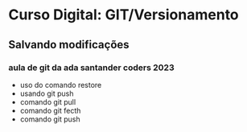 # Curso Digital: GIT/Versionamento

## Salvando modificações


### aula de git da ada santander coders 2023
 
 * uso do comando restore
 * usando git push
 * comando git pull
* comando git fecth
* comando git push
